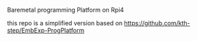 Baremetal programming Platform on Rpi4

this repo is a simplified version based on https://github.com/kth-step/EmbExp-ProgPlatform